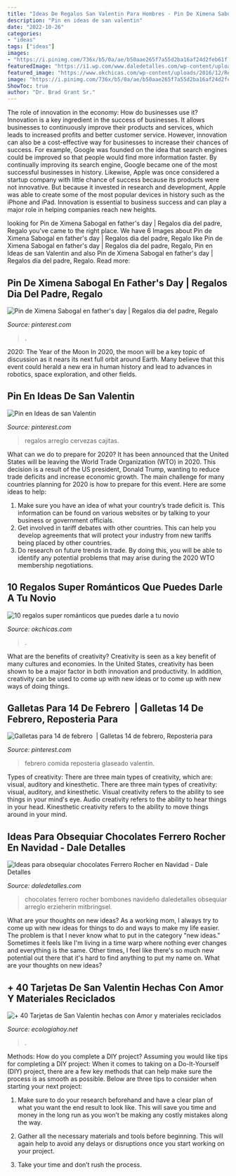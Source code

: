 ```yaml
---
title: "Ideas De Regalos San Valentin Para Hombres - Pin De Ximena Sabogal En Father&#039;s Day"
description: "Pin en ideas de san valentin"
date: "2022-10-26"
categories:
- "ideas"
tags: ["ideas"]
images:
- "https://i.pinimg.com/736x/b5/0a/ae/b50aae265f7a55d2ba16af24d2feb61f.jpg"
featuredImage: "https://i1.wp.com/www.daledetalles.com/wp-content/uploads/2016/08/arreglos-con-chocolates-ferrero12.jpg"
featured_image: "https://www.okchicas.com/wp-content/uploads/2016/12/Regalos-para-tu-novio-2-437x700.jpg"
image: "https://i.pinimg.com/736x/b5/0a/ae/b50aae265f7a55d2ba16af24d2feb61f.jpg"
ShowToc: true
author: "Dr. Brad Grant Sr."
---
```



The role of innovation in the economy: How do businesses use it?
Innovation is a key ingredient in the success of businesses. It allows businesses to continuously improve their products and services, which leads to increased profits and better customer service. However, innovation can also be a cost-effective way for businesses to increase their chances of success. For example, Google was founded on the idea that search engines could be improved so that people would find more information faster. By continually improving its search engine, Google became one of the most successful businesses in history. Likewise, Apple was once considered a startup company with little chance of success because its products were not innovative. But because it invested in research and development, Apple was able to create some of the most popular devices in history such as the iPhone and iPad. Innovation is essential to business success and can play a major role in helping companies reach new heights.

	

		
looking for Pin de Ximena Sabogal en father&#039;s day | Regalos dia del padre, Regalo you've came to the right place. We have 6 Images about Pin de Ximena Sabogal en father&#039;s day | Regalos dia del padre, Regalo like Pin de Ximena Sabogal en father&#039;s day | Regalos dia del padre, Regalo, Pin en Ideas de san Valentin and also Pin de Ximena Sabogal en father&#039;s day | Regalos dia del padre, Regalo. Read more:
		
    
## Pin De Ximena Sabogal En Father&#039;s Day | Regalos Dia Del Padre, Regalo

<img loading=lazy src="https://i.pinimg.com/736x/b5/0a/ae/b50aae265f7a55d2ba16af24d2feb61f.jpg" onerror="this.onerror=null;this.src='https://tse1.mm.bing.net/th?id=OIP.6Ifp2XdA-GaFbpNQshSKiAHaNd&amp;pid=15.1';" alt="Pin de Ximena Sabogal en father&#039;s day | Regalos dia del padre, Regalo">

_Source: pinterest.com_

>. 

	

2020: The Year of the Moon
In 2020, the moon will be a key topic of discussion as it nears its next full orbit around Earth. Many believe that this event could herald a new era in human history and lead to advances in robotics, space exploration, and other fields.

    
## Pin En Ideas De San Valentin

<img loading=lazy src="https://i.pinimg.com/736x/1c/bf/44/1cbf449e8a02a5a636ec3b96d1578788.jpg" onerror="this.onerror=null;this.src='https://tse2.mm.bing.net/th?id=OIP.s1f8bBFhj106IVwfQl4sCQAAAA&amp;pid=15.1';" alt="Pin en Ideas de san Valentin">

_Source: pinterest.com_

>regalos arreglo cervezas cajitas. 

	

What can we do to prepare for 2020?
It has been announced that the United States will be leaving the World Trade Organization (WTO) in 2020. This decision is a result of the US president, Donald Trump, wanting to reduce trade deficits and increase economic growth. The main challenge for many countries planning for 2020 is how to prepare for this event. Here are some ideas to help: 
1. Make sure you have an idea of what your country’s trade deficit is. This information can be found on various websites or by talking to your business or government officials. 
2. Get involved in tariff debates with other countries. This can help you develop agreements that will protect your industry from new tariffs being placed by other countries. 
3. Do research on future trends in trade. By doing this, you will be able to identify any potential problems that may arise during the 2020 WTO membership negotiations.

    
## 10 Regalos Super Románticos Que Puedes Darle A Tu Novio

<img loading=lazy src="https://www.okchicas.com/wp-content/uploads/2016/12/Regalos-para-tu-novio-2-437x700.jpg" onerror="this.onerror=null;this.src='https://tse2.mm.bing.net/th?id=OIP.yjaa-D7M8tXOerMfr-ECgwAAAA&amp;pid=15.1';" alt="10 regalos super románticos que puedes darle a tu novio">

_Source: okchicas.com_

>. 

	

What are the benefits of creativity?
Creativity is seen as a key benefit of many cultures and economies. In the United States, creativity has been shown to be a major factor in both innovation and productivity. In addition, creativity can be used to come up with new ideas or to come up with new ways of doing things.

    
## Galletas Para 14 De Febrero ️ | Galletas 14 De Febrero, Reposteria Para

<img loading=lazy src="https://i.pinimg.com/736x/36/ef/70/36ef7081eecfa1541312199c9235aed5.jpg" onerror="this.onerror=null;this.src='https://tse4.mm.bing.net/th?id=OIP.ad97hBERFXb_bSBt2iECtQHaJ3&amp;pid=15.1';" alt="Galletas para 14 de febrero ️ | Galletas 14 de febrero, Reposteria para">

_Source: pinterest.com_

>febrero comida reposteria glaseado valentín. 

	

Types of creativity: There are three main types of creativity, which are: visual, auditory and kinesthetic.
There are three main types of creativity: visual, auditory, and kinesthetic. Visual creativity refers to the ability to see things in your mind's eye. Audio creativity refers to the ability to hear things in your head. Kinesthetic creativity refers to the ability to move things around in your mind.

    
## Ideas Para Obsequiar Chocolates Ferrero Rocher En Navidad - Dale Detalles

<img loading=lazy src="https://i1.wp.com/www.daledetalles.com/wp-content/uploads/2016/08/arreglos-con-chocolates-ferrero12.jpg" onerror="this.onerror=null;this.src='https://tse1.mm.bing.net/th?id=OIP.VeAB8oa6p2T8mY20i637GwHaM0&amp;pid=15.1';" alt="Ideas para obsequiar chocolates Ferrero Rocher en Navidad - Dale Detalles">

_Source: daledetalles.com_

>chocolates ferrero rocher bombones navideño daledetalles obsequiar arreglo erzieherin mitbringsel. 

	

What are your thoughts on new ideas?
As a working mom, I always try to come up with new ideas for things to do and ways to make my life easier. The problem is that I never know what to put in the category "new ideas." Sometimes it feels like I'm living in a time warp where nothing ever changes and everything is the same. Other times, I feel like there's so much new potential out there that it's hard to find anything to put my name on. What are your thoughts on new ideas?

    
## + 40 Tarjetas De San Valentin Hechas Con Amor Y Materiales Reciclados

<img loading=lazy src="https://ecologiahoy.net/wp-content/uploads/2017/01/tarjetas-san-valentin.jpg" onerror="this.onerror=null;this.src='https://tse4.mm.bing.net/th?id=OIP.FYcdaKhKvAknbfxi1Glf0gHaJ3&amp;pid=15.1';" alt="+ 40 Tarjetas de San Valentin hechas con Amor y materiales reciclados">

_Source: ecologiahoy.net_

>. 

	

Methods: How do you complete a DIY project?
Assuming you would like tips for completing a DIY project: 
When it comes to taking on a Do-It-Yourself (DIY) project, there are a few key methods that can help make sure the process is as smooth as possible. Below are three tips to consider when starting your next project:

1. Make sure to do your research beforehand and have a clear plan of what you want the end result to look like. This will save you time and money in the long run as you won’t be making any costly mistakes along the way.

2. Gather all the necessary materials and tools before beginning. This will again help to avoid any delays or disruptions once you start working on your project.

3. Take your time and don’t rush the process.

